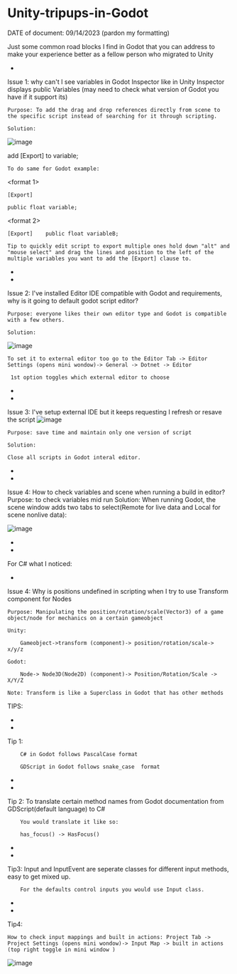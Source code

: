 # Unity-tripups-in-Godot


DATE of document: 09/14/2023 (pardon my formatting)

Just some common road blocks I find in Godot that you can address to make your experience better as a fellow person who migrated to Unity

*

Issue 1: why can't I see variables in Godot Inspector like in Unity Inspector displays public Variables (may need to check what version of Godot you have if it support its)
   
	Purpose: To add the drag and drop references directly from scene to the specific script instead of searching for it through scripting.

	Solution:
 
 ![image](https://github.com/rerako/Unity-tripups-in-Godot/assets/10995602/d2999b7e-3d44-425d-ac8c-809af083c6a1)


 add [Export] to variable;
 
	To do same for Godot example:

<format 1>

	[Export]
 
	public float variable;
<format 2>

	[Export]	public float variableB;
 
	Tip to quickly edit script to export multiple ones hold down "alt" and "mouse select" and drag the lines and position to the left of the multiple variables you want to add the [Export] clause to. 

*

*


Issue 2: I've installed  Editor IDE compatible with Godot and requirements, why is it going to default godot script editor?
   
	Purpose: everyone likes their own editor type and Godot is compatible with a few others.

	Solution:

 ![image](https://github.com/rerako/Unity-tripups-in-Godot/assets/10995602/a003edf2-5a7e-483e-b117-a1d947b46a9a)


	To set it to external editor too go to the Editor Tab -> Editor Settings (opens mini wondow)-> General -> Dotnet -> Editor

	 1st option toggles which external editor to choose 

*

*


Issue 3: I've setup external IDE but it keeps requesting I refresh or resave the script
![image](https://github.com/rerako/Unity-tripups-in-Godot/assets/10995602/a5ce0ec7-3097-467c-96f3-75b49dbfd35b)

   
	Purpose: save time and maintain only one version of script

	Solution:

	Close all scripts in Godot interal editor.

*

*


Issue 4: How to check variables and scene when running a build in editor?
	Purpose: to check variables mid run
	Solution:
 	When running Godot, the scene window adds two tabs to select(Remote for live data and Local for scene nonlive data):
  
  ![image](https://github.com/rerako/Unity-tripups-in-Godot/assets/10995602/9a482b4c-fd2a-4581-bc23-4c386fa1c580)


*

*


For C# what I noticed:


*

Issue 4: Why is positions undefined in scripting when I try to use Transform component for Nodes
   
	Purpose: Manipulating the position/rotation/scale(Vector3) of a game object/node for mechanics on a certain gameobject

	Unity:

		Gameobject->transform (component)-> position/rotation/scale-> x/y/z
  
	Godot:

		Node-> Node3D(Node2D) (component)-> Position/Rotation/Scale -> X/Y/Z
  
	Note: Transform is like a Superclass in Godot that has other methods




TIPS:

*

*

Tip 1: 

		C# in Godot follows PascalCase format 

		GDScript in Godot follows snake_case  format

*

*

Tip 2:
		To translate certain method names from Godot documentation from GDScript(default language) to C#

		You would translate it like so:

		has_focus() -> HasFocus()

*

*

Tip3: 
		Input and InputEvent are seperate classes for different input methods, easy to get mixed up. 

		For the defaults control inputs you would use Input class.

*

*

Tip4: 

	How to check input mappings and built in actions: Project Tab -> Project Settings (opens mini wondow)-> Input Map -> built in actions (top right toggle in mini window )
 ![image](https://github.com/rerako/Unity-tripups-in-Godot/assets/10995602/1dae3bfe-6ff5-4951-ab23-e080d4bba1cb)

